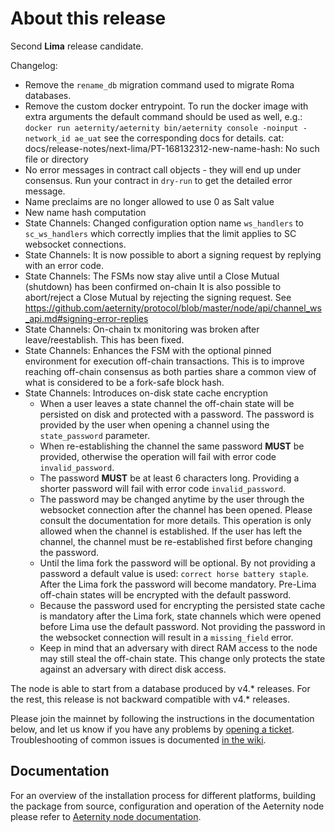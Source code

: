 # About this release

Second **Lima** release candidate.

Changelog:

* Remove the `rename_db` migration command used to migrate Roma databases.
* Remove the custom docker entrypoint.
  To run the docker image with extra arguments the default command should be used as well, e.g.:
  `docker run aeternity/aeternity bin/aeternity console -noinput -network_id ae_uat` see the corresponding docs for details.
cat: docs/release-notes/next-lima/PT-168132312-new-name-hash: No such file or directory
* No error messages in contract call objects - they will end up under consensus.
  Run your contract in `dry-run` to get the detailed error message.
* Name preclaims are no longer allowed to use 0 as Salt value
* New name hash computation
* State Channels: Changed configuration option name `ws_handlers` to `sc_ws_handlers` which
  correctly implies that the limit applies to SC websocket connections.
* State Channels: It is now possible to abort a signing request by replying with an error code.
* State Channels: The FSMs now stay alive until a Close Mutual (shutdown) has been confirmed on-chain
  It is also possible to abort/reject a Close Mutual by rejecting the signing request.
  See https://github.com/aeternity/protocol/blob/master/node/api/channel_ws_api.md#signing-error-replies
* State Channels: On-chain tx monitoring was broken after leave/reestablish. This has been fixed.
* State Channels: Enhances the FSM with the optional pinned environment for execution
  off-chain transactions. This is to improve reaching off-chain consensus as
  both parties share a common view of what is considered to be a fork-safe
  block hash.
* State Channels: Introduces on-disk state cache encryption
    * When a user leaves a state channel the off-chain state will be persisted on disk and protected 
      with a password. The password is provided by the user when opening a channel using the `state_password` 
      parameter.
    * When re-establishing the channel the same password **MUST** be provided, otherwise 
      the operation will fail with error code `invalid_password`.
    * The password **MUST** be at least 6 characters long. Providing a shorter password 
      will fail with error code `invalid_password`.
    * The password may be changed anytime by the user through the websocket connection after the channel 
      has been opened. Please consult the documentation for more details. This operation is only allowed 
      when the channel is established. If the user has left the channel, the channel must be re-established
      first before changing the password.
    * Until the lima fork the password will be optional. By not providing a password a default value is used:
      `correct horse battery staple`. After the Lima fork the password will become mandatory. Pre-Lima off-chain states 
      will be encrypted with the default password.
    * Because the password used for encrypting the persisted state cache is mandatory after the Lima fork, 
      state channels which were opened before Lima use the default password. 
      Not providing the password in the websocket connection will result in a `missing_field` error.
    * Keep in mind that an adversary with direct RAM access to the node may still steal the off-chain state.
      This change only protects the state against an adversary with direct disk access.

The node is able to start from a database produced by v4.* releases. For the rest, this release is not backward compatible with v4.* releases.

Please join the mainnet by following the instructions in the documentation below, and let us know if you have any problems by [opening a ticket](https://github.com/aeternity/aeternity/issues).
Troubleshooting of common issues is documented [in the wiki](https://github.com/aeternity/aeternity/wiki/Troubleshooting).

## Documentation

For an overview of the installation process for different platforms,
building the package from source, configuration and operation of the Aeternity
node please refer to [Aeternity node documentation](https://docs.aeternity.io/).
